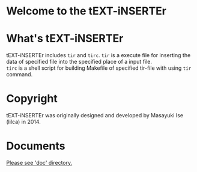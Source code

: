 
Welcome to the tEXT-iNSERTEr
===
 
What's tEXT-iNSERTEr
===

tEXT-iNSERTEr includes `tir` and `tirc`.
`tir` is a execute file for inserting the data of specified file into the specified place of a input file.  
`tirc` is a shell script for building Makefile of specified tir-file with using `tir` command.  

Copyright
===
tEXT-iNSERTEr was originally designed and developed by Masayuki Ise (lilca) in 2014.

Documents
===
[Please see 'doc' directory.](doc/contents.md)
